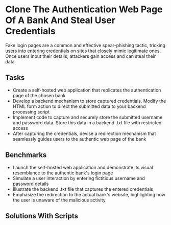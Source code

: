 # Clone The Authentication Web Page Of A Bank And Steal User Credentials
Fake login pages are a common and effective spear-phishing tactic, tricking users into entering credentials on sites that closely mimic legitimate ones. Once users input their details, attackers gain access and can steal their data

## Tasks
- Create a self-hosted web application that replicates the authentication page of the chosen bank
- Develop a backend mechanism to store captured credentials. Modify the HTML form action to direct the submitted data to your backend processing script
- Implement code to capture and securely store the submitted username and password data. Store this data in a backend .txt file with restricted access
- After capturing the credentials, devise a redirection mechanism that seamlessly guides users to the authentic web page of the bank

## Benchmarks
- Launch the self-hosted web application and demonstrate its visual resemblance to the authentic bank's login page
- Simulate a user interaction by entering fictitious username and password details
- Illustrate the backend .txt file that captures the entered credentials
- Emphasize the redirection to the actual bank's website, highlighting how the user is unaware of the malicious activity

## Solutions With Scripts
